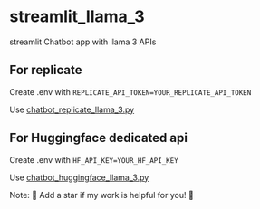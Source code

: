 # streamlit_llama_3
streamlit Chatbot app with llama 3 APIs 

## For replicate
Create .env with ```REPLICATE_API_TOKEN=YOUR_REPLICATE_API_TOKEN```

Use [chatbot_replicate_llama_3.py](https://github.com/abhishekshingadiya/streamlit_chatbot_llama_3/blob/main/chatbot_replicate_llama_3.py)

## For Huggingface dedicated api
Create .env with ```HF_API_KEY=YOUR_HF_API_KEY```

Use [chatbot_huggingface_llama_3.py](https://github.com/abhishekshingadiya/streamlit_chatbot_llama_3/blob/main/chatbot_huggingface_llama_3.py)

Note: 🌟 Add a star if my work is helpful for you! 🌟
